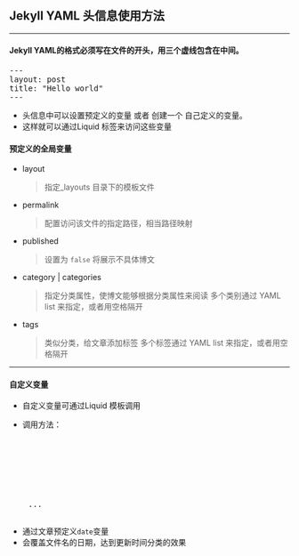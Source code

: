 ## Jekyll YAML 头信息使用方法

----

#### Jekyll YAML的格式必须写在文件的开头，用三个虚线包含在中间。

<pre>
---
layout: post
title: "Hello world"
---
</pre>

- 头信息中可以设置预定义的变量 或者 创建一个 自己定义的变量。
- 这样就可以通过Liquid 标签来访问这些变量


#### 预定义的全局变量

- layout 
	> 指定_layouts 目录下的模板文件

- permalink 
	> 配置访问该文件的指定路径，相当路径映射

- published
	> 设置为 `false` 将展示不具体博文

- category | categories
	> 指定分类属性，使博文能够根据分类属性来阅读
	> 多个类别通过 YAML list 来指定，或者用空格隔开

- tags
	> 类似分类，给文章添加标签
	> 多个标签通过 YAML list 来指定，或者用空格隔开

----

#### 自定义变量

- 自定义变量可通过Liquid 模板调用

- 调用方法：

<pre> 

	<html>
		<head>
			<title>{{ page.title }}</title>
		</head>
	</html>
	...

</pre>

- 通过文章预定义`date`变量
- 会覆盖文件名的日期，达到更新时间分类的效果


